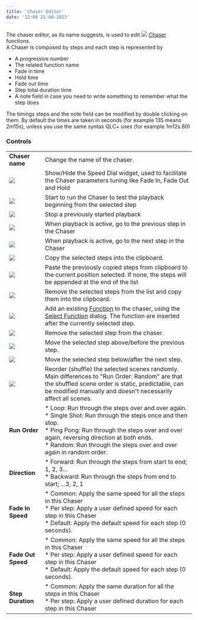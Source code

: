 ```yaml
---
title: 'Chaser Editor'
date: '12:08 21-08-2023'
---
```


The chaser editor, as its name suggests, is used to edit ![](/basics/chaser.png) [Chaser](/basics/glossary-and-concepts#chaser) functions.  
A Chaser is composed by steps and each step is represented by

* A progressive number
* The related function name
* Fade in time
* Hold time
* Fade out time
* Step total duration time
* A note field in case you need to write something to remember what the step does

The timings steps and the note field can be modified by double clicking on them. By default the times are taken in seconds (for example 135 means 2m15s), unless you use the same syntax QLC+ uses (for example 1m12s.80)

### Controls

|     |     |
| --- | --- |
| **Chaser name** | Change the name of the chaser. |
| ![](/basics/speed.png) | Show/Hide the Speed Dial widget, used to facilitate the Chaser parameters tuning like Fade In, Fade Out and Hold |
| ![](/basics/player_play.png) | Start to run the Chaser to test the playback beginning from the selected step |
| ![](/basics/player_stop.png) | Stop a previously started playback |
| ![](/basics/back.png) | When playback is active, go to the previous step in the Chaser |
| ![](/basics/forward.png) | When playback is active, go to the next step in the Chaser |
| ![](/basics/editcopy.png) | Copy the selected steps into the clipboard. |
| ![](/basics/editpaste.png) | Paste the previously copied steps from clipboard to the current position selected. If none, the steps will be appended at the end of the list |
| ![](/basics/editcut.png) | Remove the selected steps from the list and copy them into the clipboard. |
| ![](/basics/edit_add.png) | Add an existing [Function](/basics/glossary-and-concepts#functions) to the chaser, using the [Select Function](function-selection) dialog. The function are inserted after the currently selected step. |
| ![](/basics/edit_remove.png) | Remove the selected step from the chaser. |
| ![](/basics/up.png) | Move the selected step above/before the previous step. |
| ![](/basics/down.png) | Move the selected step below/after the next step. |
| ![](/basics/random.png) | Reorder (shuffle) the selected scenes randomly. Main differences to "Run Order: Random" are that the shuffled scene order is static, predictable, can be modified manually and doesn't necessarily affect all scenes. |
| **Run Order** | * Loop: Run through the steps over and over again.<br>* Single Shot: Run through the steps once and then stop.<br>* Ping Pong: Run through the steps over and over again, reversing direction at both ends.<br>* Random: Run through the steps over and over again in random order. |
| **Direction** | * Forward: Run through the steps from start to end; 1, 2, 3...<br>* Backward: Run through the steps from end to start; ...3, 2, 1 |
| **Fade In Speed** | * Common: Apply the same speed for all the steps in this Chaser<br>* Per step: Apply a user defined speed for each step in this Chaser<br>* Default: Apply the default speed for each step (0 seconds). |
| **Fade Out Speed** | * Common: Apply the same speed for all the steps in this Chaser<br>* Per step: Apply a user defined speed for each step in this Chaser<br>* Default: Apply the default speed for each step (0 seconds). |
| **Step Duration** | * Common: Apply the same duration for all the steps in this Chaser<br>* Per step: Apply a user defined duration for each step in this Chaser |